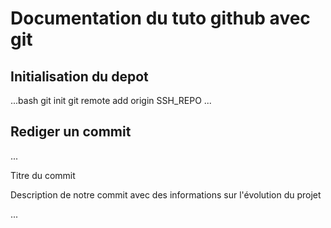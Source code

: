 # Documentation du tuto github avec git


## Initialisation du depot

...bash
git init
git remote add origin SSH_REPO
...


## Rediger un commit

...

Titre du commit

Description de notre commit avec des informations  sur l'évolution du projet

...
